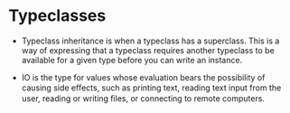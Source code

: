 # Typeclasses

- Typeclass inheritance is when a typeclass has a superclass. This is a way of expressing that a typeclass requires another typeclass to be available for a given type before you can write an instance.

- IO is the type for values whose evaluation bears the possibility of causing side eﬀects, such as printing text, reading text input from the user, reading or writing ﬁles, or connecting to remote computers.